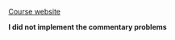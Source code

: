 [Course website](https://inst.eecs.berkeley.edu/~cs61a/su20/)

**I did not implement the commentary problems**
